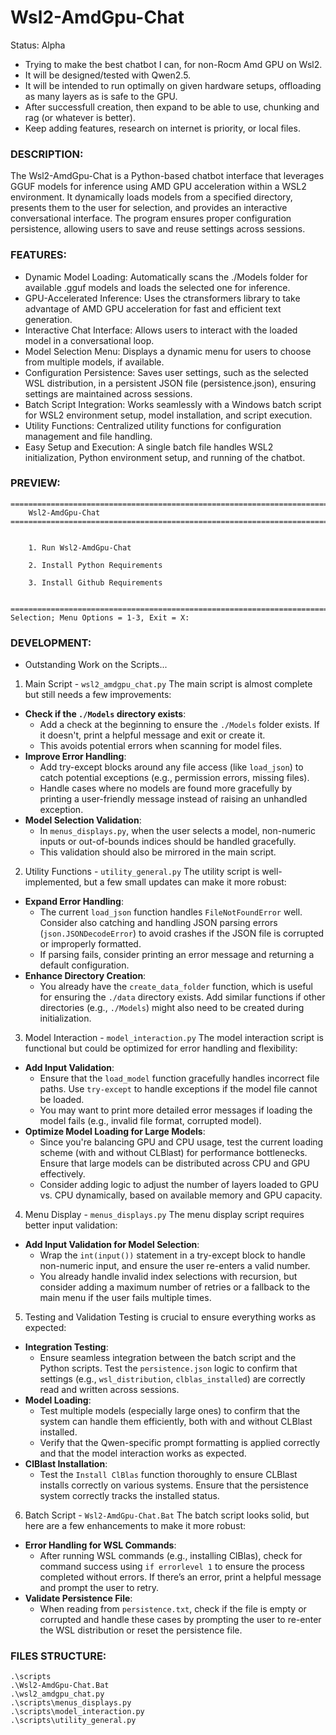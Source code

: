 # Wsl2-AmdGpu-Chat
Status: Alpha
- Trying to make the best chatbot I can, for non-Rocm Amd GPU on Wsl2.
- It will be designed/tested with Qwen2.5.
- It will be intended to run optimally on given hardware setups, offloading as many layers as is safe to the GPU.
- After successfull creation, then expand to be able to use, chunking and rag (or whatever is better).
- Keep adding features, research on internet is priority, or local files.

### DESCRIPTION:
The Wsl2-AmdGpu-Chat is a Python-based chatbot interface that leverages GGUF models for inference using AMD GPU acceleration within a WSL2 environment. It dynamically loads models from a specified directory, presents them to the user for selection, and provides an interactive conversational interface. The program ensures proper configuration persistence, allowing users to save and reuse settings across sessions.

### FEATURES:
- Dynamic Model Loading: Automatically scans the ./Models folder for available .gguf models and loads the selected one for inference.
- GPU-Accelerated Inference: Uses the ctransformers library to take advantage of AMD GPU acceleration for fast and efficient text generation.
- Interactive Chat Interface: Allows users to interact with the loaded model in a conversational loop.
- Model Selection Menu: Displays a dynamic menu for users to choose from multiple models, if available.
- Configuration Persistence: Saves user settings, such as the selected WSL distribution, in a persistent JSON file (persistence.json), ensuring settings are maintained across sessions.
- Batch Script Integration: Works seamlessly with a Windows batch script for WSL2 environment setup, model installation, and script execution.
- Utility Functions: Centralized utility functions for configuration management and file handling.
- Easy Setup and Execution: A single batch file handles WSL2 initialization, Python environment setup, and running of the chatbot.

### PREVIEW:
```
========================================================================================================================
    Wsl2-AmdGpu-Chat
========================================================================================================================


    1. Run Wsl2-AmdGpu-Chat

    2. Install Python Requirements

    3. Install Github Requirements


========================================================================================================================
Selection; Menu Options = 1-3, Exit = X: 
```

### DEVELOPMENT:
- Outstanding Work on the Scripts...
1. Main Script - `wsl2_amdgpu_chat.py`
The main script is almost complete but still needs a few improvements:
- **Check if the `./Models` directory exists**:
  - Add a check at the beginning to ensure the `./Models` folder exists. If it doesn't, print a helpful message and exit or create it.
  - This avoids potential errors when scanning for model files.
- **Improve Error Handling**:
  - Add try-except blocks around any file access (like `load_json`) to catch potential exceptions (e.g., permission errors, missing files).
  - Handle cases where no models are found more gracefully by printing a user-friendly message instead of raising an unhandled exception.
- **Model Selection Validation**:
  - In `menus_displays.py`, when the user selects a model, non-numeric inputs or out-of-bounds indices should be handled gracefully.
  - This validation should also be mirrored in the main script.
2. Utility Functions - `utility_general.py`
The utility script is well-implemented, but a few small updates can make it more robust:
- **Expand Error Handling**:
  - The current `load_json` function handles `FileNotFoundError` well. Consider also catching and handling JSON parsing errors (`json.JSONDecodeError`) to avoid crashes if the JSON file is corrupted or improperly formatted.
  - If parsing fails, consider printing an error message and returning a default configuration.
- **Enhance Directory Creation**:
  - You already have the `create_data_folder` function, which is useful for ensuring the `./data` directory exists. Add similar functions if other directories (e.g., `./Models`) might also need to be created during initialization.
3. Model Interaction - `model_interaction.py`
The model interaction script is functional but could be optimized for error handling and flexibility:
- **Add Input Validation**:
  - Ensure that the `load_model` function gracefully handles incorrect file paths. Use `try-except` to handle exceptions if the model file cannot be loaded.
  - You may want to print more detailed error messages if loading the model fails (e.g., invalid file format, corrupted model).
- **Optimize Model Loading for Large Models**:
  - Since you're balancing GPU and CPU usage, test the current loading scheme (with and without CLBlast) for performance bottlenecks. Ensure that large models can be distributed across CPU and GPU effectively.
  - Consider adding logic to adjust the number of layers loaded to GPU vs. CPU dynamically, based on available memory and GPU capacity.
4. Menu Display - `menus_displays.py`
The menu display script requires better input validation:
- **Add Input Validation for Model Selection**:
  - Wrap the `int(input())` statement in a try-except block to handle non-numeric input, and ensure the user re-enters a valid number.
  - You already handle invalid index selections with recursion, but consider adding a maximum number of retries or a fallback to the main menu if the user fails multiple times.
5. Testing and Validation
Testing is crucial to ensure everything works as expected:
- **Integration Testing**:
  - Ensure seamless integration between the batch script and the Python scripts. Test the `persistence.json` logic to confirm that settings (e.g., `wsl_distribution`, `clblas_installed`) are correctly read and written across sessions.
- **Model Loading**:
  - Test multiple models (especially large ones) to confirm that the system can handle them efficiently, both with and without CLBlast installed.
  - Verify that the Qwen-specific prompt formatting is applied correctly and that the model interaction works as expected.
- **ClBlast Installation**:
  - Test the `Install ClBlas` function thoroughly to ensure CLBlast installs correctly on various systems. Ensure that the persistence system correctly tracks the installed status.
6. Batch Script - `Wsl2-AmdGpu-Chat.Bat`
The batch script looks solid, but here are a few enhancements to make it more robust:
- **Error Handling for WSL Commands**:
  - After running WSL commands (e.g., installing ClBlas), check for command success using `if errorlevel 1` to ensure the process completed without errors. If there’s an error, print a helpful message and prompt the user to retry.
- **Validate Persistence File**:
  - When reading from `persistence.txt`, check if the file is empty or corrupted and handle these cases by prompting the user to re-enter the WSL distribution or reset the persistence file.


### FILES STRUCTURE:
```
.\scripts
.\Wsl2-AmdGpu-Chat.Bat
.\wsl2_amdgpu_chat.py
.\scripts\menus_displays.py
.\scripts\model_interaction.py
.\scripts\utility_general.py
```
